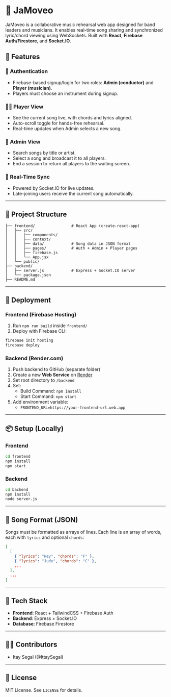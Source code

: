 # 🎵 JaMoveo

JaMoveo is a collaborative music rehearsal web app designed for band leaders and musicians. It enables real-time song sharing and synchronized lyric/chord viewing using WebSockets. Built with **React**, **Firebase Auth/Firestore**, and **Socket.IO**.

## 🔧 Features

### 🔐 Authentication
- Firebase-based signup/login for two roles: **Admin (conductor)** and **Player (musician)**.
- Players must choose an instrument during signup.

### 👨‍🎤 Player View
- See the current song live, with chords and lyrics aligned.
- Auto-scroll toggle for hands-free rehearsal.
- Real-time updates when Admin selects a new song.

### 🎼 Admin View
- Search songs by title or artist.
- Select a song and broadcast it to all players.
- End a session to return all players to the waiting screen.

### 🔗 Real-Time Sync
- Powered by Socket.IO for live updates.
- Late-joining users receive the current song automatically.

---

## 📁 Project Structure

```
├── frontend/                # React App (create-react-app)
│   ├── src/
│   │   ├── components/
│   │   ├── context/
│   │   ├── data/            # Song data in JSON format
│   │   ├── pages/           # Auth + Admin + Player pages
│   │   ├── firebase.js
│   │   └── App.jsx
│   └── public/
├── backend/
│   ├── server.js            # Express + Socket.IO server
│   └── package.json
├── README.md
```

---

## 🚀 Deployment

### Frontend (Firebase Hosting)
1. Run `npm run build` inside `frontend/`
2. Deploy with Firebase CLI:
```bash
firebase init hosting
firebase deploy
```

### Backend (Render.com)
1. Push backend to GitHub (separate folder)
2. Create a new **Web Service** on [Render](https://render.com)
3. Set root directory to `/backend`
4. Set:
   - Build Command: `npm install`
   - Start Command: `npm start`
5. Add environment variable:
   - `FRONTEND_URL=https://your-frontend-url.web.app`

---

## 📦 Setup (Locally)

### Frontend
```bash
cd frontend
npm install
npm start
```

### Backend
```bash
cd backend
npm install
node server.js
```

---

## 📄 Song Format (JSON)
Songs must be formatted as arrays of lines. Each line is an array of words, each with `lyrics` and optional `chords`:

```json
[
  [
    { "lyrics": "Hey", "chords": "F" },
    { "lyrics": "Jude", "chords": "C" },
    ...
  ],
  ...
]
```

---

## 🧪 Tech Stack

- **Frontend**: React + TailwindCSS + Firebase Auth
- **Backend**: Express + Socket.IO
- **Database**: Firebase Firestore

---

## 🧑‍💻 Contributors

- Itay Segal (@IttaySegal)

---

## 📃 License

MIT License. See `LICENSE` for details.